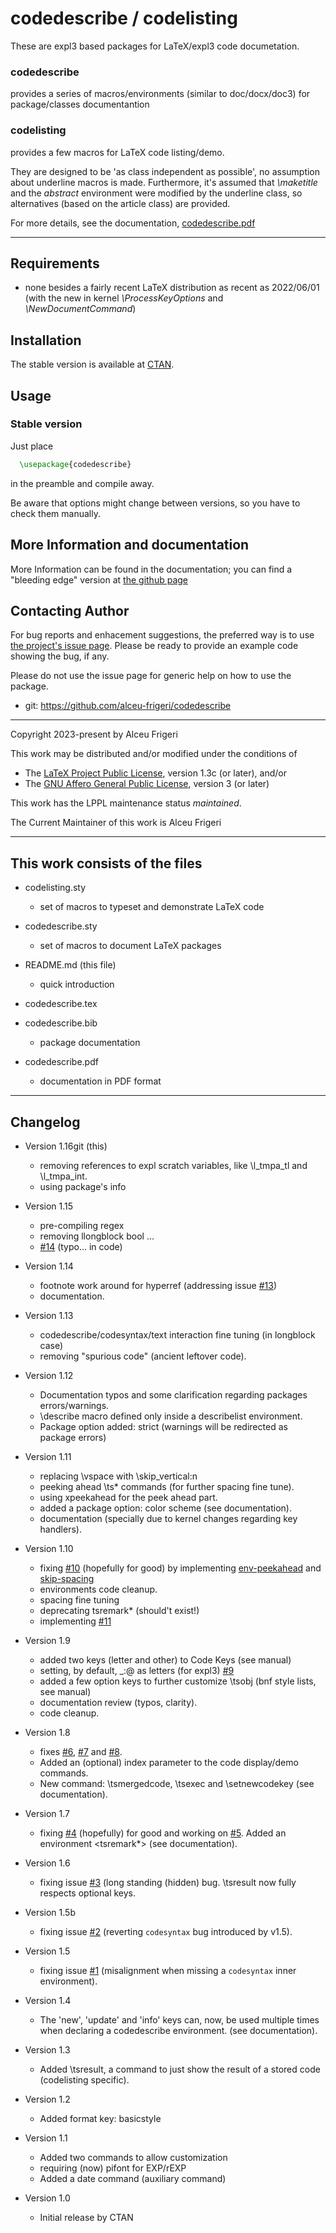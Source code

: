 
codedescribe / codelisting
==========

These are expl3 based packages for LaTeX/expl3 code documetation.
### codedescribe
 provides a series of macros/environments (similar to doc/docx/doc3) for package/classes documentantion
### codelisting
 provides a few macros for LaTeX code listing/demo.

They are designed to be 'as class independent as possible',
no assumption about underline macros is made.
Furthermore, it's assumed that *\maketitle* and the *abstract* environment
were modified by the underline class, so alternatives (based on the article class) are provided.

For more details,  see the documentation,
[codedescribe.pdf](http://mirrors.ctan.org/macros/latex/contrib/codedescribe/doc/codedescribe.pdf)

--------------

## Requirements
* none besides a fairly recent LaTeX distribution as recent as 2022/06/01
(with the new in kernel *\ProcessKeyOptions* and *\NewDocumentCommand*)

## Installation
The stable version is available at [CTAN](https://ctan.org/pkg/codedescribe).

## Usage
### Stable version
Just place
```latex
  \usepackage{codedescribe}
```

in the preamble and compile away.


Be aware that options might change between versions, so you have to check them manually.

## More Information and documentation
More Information can be found in the documentation; you can find a  "bleeding edge" version
at [the github page](http://github.com/alceu-frigeri/codedescribe)

## Contacting Author

For bug reports and enhacement suggestions, the preferred way is to use
[the project's issue page](https://github.com/alceu-frigeri/codedescribe/issues).
Please be ready to provide an example code showing the bug, if any.

Please do not use the issue page for generic help on how to use the package.

* git: https://github.com/alceu-frigeri/codedescribe

-------------
Copyright 2023-present by Alceu Frigeri

 This work may be distributed and/or modified under the
 conditions of

 * The [LaTeX Project Public License](http://www.latex-project.org/lppl.txt), version 1.3c (or later), and/or
 * The [GNU Affero General Public License](https://www.gnu.org/licenses/agpl-3.0.html), version 3 (or later)

This work has the LPPL maintenance status *maintained*.

The Current Maintainer of this work is Alceu Frigeri

-------------
## This work consists of the files

* codelisting.sty
    - set of macros to typeset and demonstrate LaTeX code

* codedescribe.sty
    - set of macros to document LaTeX packages

* README.md (this file)
    - quick introduction

* codedescribe.tex
* codedescribe.bib
    - package documentation

* codedescribe.pdf
    - documentation in PDF format

-------------

## Changelog

* Version 1.16git  (this)
  - removing references to expl scratch variables, like \l_tmpa_tl and \l_tmpa_int.
  - using <pkginfograb> package's info


* Version 1.15
  - pre-compiling regex
  - removing llongblock bool ...
  - [#14](https://github.com/alceu-frigeri/codedescribe/issues/14) (typo... in code)

* Version 1.14 
  - footnote work around for hyperref (addressing issue [#13](https://github.com/alceu-frigeri/codedescribe/issues/13))
  - documentation.


* Version 1.13
  - codedescribe/codesyntax/text interaction fine tuning (in longblock case)
  - removing "spurious code" (ancient leftover code).


* Version 1.12 
  - Documentation typos and some clarification regarding packages errors/warnings.
  - \describe macro defined only inside a describelist environment.
  - Package option added: strict (warnings will be redirected as package errors)
  

* Version 1.11
  - replacing \vspace with \skip_vertical:n
  - peeking ahead \ts* commands (for further spacing fine tune).
  - using xpeekahead for the peek ahead part.
  - added a package option: color scheme (see documentation).
  - documentation (specially due to kernel changes regarding key handlers).

* Version 1.10
  - fixing [#10](https://github.com/alceu-frigeri/codedescribe/issues/10) (hopefully for good) by implementing [env-peekahead](https://tex.stackexchange.com/questions/745593/peek-ahead-in-expl3) and [skip-spacing](https://tex.stackexchange.com/questions/745692/inter-coffins-spacing)
  - environments code cleanup.
  - spacing fine tuning
  - deprecating tsremark* (should't exist!)
  - implementing [#11](https://github.com/alceu-frigeri/codedescribe/issues/11)

* Version 1.9
    - added two keys (letter and other) to Code Keys (see manual)
    - setting, by default, _:@ as letters (for expl3) [#9](https://github.com/alceu-frigeri/codedescribe/issues/9)
    - added a few option keys to further customize \tsobj (bnf style lists, see manual)
    - documentation review (typos, clarity).
    - code cleanup.

* Version 1.8
    - fixes
      [#6](https://github.com/alceu-frigeri/codedescribe/issues/6), [#7](https://github.com/alceu-frigeri/codedescribe/issues/7) and
      [#8](https://github.com/alceu-frigeri/codedescribe/issues/7).
    - Added an (optional) index parameter to the code display/demo commands.
    - New command: \tsmergedcode, \tsexec and \setnewcodekey (see documentation).


* Version 1.7
    - fixing  [#4](https://github.com/alceu-frigeri/codedescribe/issues/4) (hopefully) for good and working on [#5](https://github.com/alceu-frigeri/codedescribe/issues/5). Added an environment <tsremark*> (see documentation). 

* Version 1.6
    - fixing issue [#3](https://github.com/alceu-frigeri/codedescribe/issues/3) (long standing (hidden) bug. \tsresult now fully respects optional keys.

* Version 1.5b 
    - fixing issue [#2](https://github.com/alceu-frigeri/codedescribe/issues/2) (reverting `codesyntax` bug introduced by v1.5). 

* Version 1.5
    - fixing issue [#1](https://github.com/alceu-frigeri/codedescribe/issues/1) (misalignment when missing a `codesyntax` inner environment). 

* Version 1.4
    - The 'new', 'update' and 'info' keys can, now, be used multiple times when declaring a codedescribe environment. (see documentation).

* Version 1.3
    - Added \tsresult, a command to just show the result of a stored code (codelisting specific).


* Version 1.2
    - Added format key: basicstyle
    
* Version 1.1
    - Added two commands to allow <obj-types> customization 
    - requiring (now) pifont for EXP/rEXP <format-keys>
    - Added a date command (auxiliary command)

* Version 1.0 
    - Initial release by CTAN
